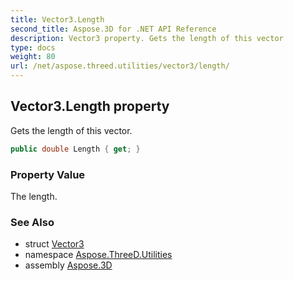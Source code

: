 ```yaml
---
title: Vector3.Length
second_title: Aspose.3D for .NET API Reference
description: Vector3 property. Gets the length of this vector
type: docs
weight: 80
url: /net/aspose.threed.utilities/vector3/length/
---
```

## Vector3.Length property

Gets the length of this vector.

```csharp
public double Length { get; }
```

### Property Value

The length.

### See Also

* struct [Vector3](../)
* namespace [Aspose.ThreeD.Utilities](../../../aspose.threed.utilities/)
* assembly [Aspose.3D](../../../)


